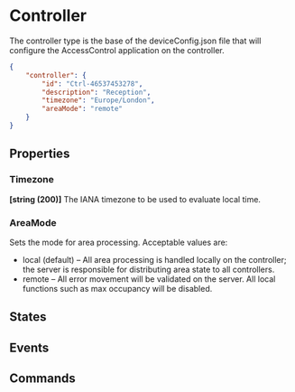# Controller

The controller type is the base of the deviceConfig.json file that will
configure the AccessControl application on the controller.

````json
{
    "controller": {
        "id": "Ctrl-46537453278",
        "description": "Reception",
        "timezone": "Europe/London",
        "areaMode": "remote"
    }
}
````

## Properties

### Timezone

**[string (200)]** The IANA timezone to be used to evaluate local time.

### AreaMode

Sets the mode for area processing. Acceptable values are:

- local (default) – All area processing is handled locally on the controller;
    the server is responsible for distributing area state to all controllers.
- remote – All error movement will be validated on the server. All local
    functions such as max occupancy will be disabled.

## States

## Events

## Commands
